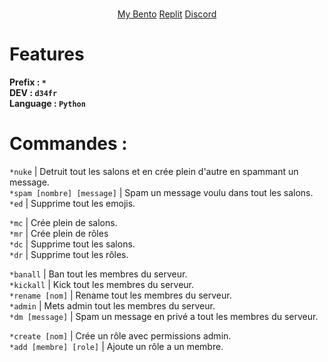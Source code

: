 

<div align="center">
  
<br>[My Bento](https://bento.me/d34)
[Replit](https://replit.com/@Oziz/oxi-raid#main.py)
[Discord](https://discord.gg/a5bhECBb)<br>

  
  </div>
  
  # Features
**Prefix : `*`**  
**DEV : `d34fr`**                                                                                                                                                            
**Language : `Python`**

#  **__Commandes :__**
`*nuke` | Detruit tout les salons et en crée plein d'autre en spammant un message.                                                    
`*spam [nombre] [message]` | Spam un message voulu dans tout les salons.                                                                                          
`*ed` | Supprime tout les emojis.                                                                                                                                        
                                                                                                                                                                                        
`*mc` | Crée plein de salons.                                                            
`*mr` | Crée plein de rôles                                                                                                                                                              
`*dc` | Supprime tout les salons.                                                                                                                                                
`*dr` | Supprime tout les rôles.                                                                                                                                                    
                                                                                                                                                                                    
`*banall` | Ban tout les membres du serveur.                                                                                                                                              
`*kickall` | Kick tout les membres du serveur.                                                                                                                                            
`*rename [nom]` | Rename tout les membres du serveur.                                                                                                                                      
`*admin` | Mets admin tout les membres du serveur.                                                                                                                                        
`*dm [message]` | Spam un message en privé a tout les membres du serveur.                                                                                                                 
                                                                                                                                                                                          
`*create [nom]` | Crée un rôle avec permissions admin.                                                                                                                                    
`*add [membre] [role]` | Ajoute un rôle a un membre.                                                                                                                                  


